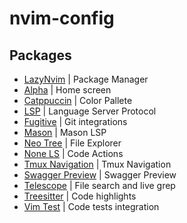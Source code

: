 # nvim-config

## Packages

- [LazyNvim](https://github.com/folke/lazy.nvim) | Package Manager
- [Alpha](https://github.com/goolord/alpha-nvim) | Home screen
- [Catppuccin](https://github.com/catppuccin/nvim) | Color Pallete
- [LSP](https://github.com/hrsh7th/cmp-nvim-lsp) | Language Server Protocol
- [Fugitive](https://github.com/tpope/vim-fugitive) | Git integrations
- [Mason](https://github.com/williamboman/mason.nvim) | Mason LSP
- [Neo Tree](https://github.com/nvim-neo-tree/neo-tree.nvim) | File Explorer
- [None LS](https://github.com/nvimtools/none-ls.nvim) | Code Actions
- [Tmux Navigation](https://github.com/alexghergh/nvim-tmux-navigation) | Tmux Navigation
- [Swagger Preview](https://github.com/vinnymeller/swagger-preview.nvim) | Swagger Preview
- [Telescope](https://github.com/nvim-telescope/telescope-ui-select.nvim) | File search and live grep
- [Treesitter](https://github.com/nvim-treesitter/nvim-treesitter) | Code highlights
- [Vim Test](https://github.com/vim-test/vim-test) | Code tests integration
